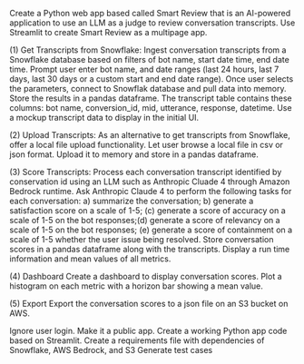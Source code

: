 Create a Python web app based called Smart Review that is an AI-powered application to use an LLM as a judge to review conversation transcripts.  Use Streamlit to create Smart Review as a multipage app.

(1) Get Transcripts from Snowflake:
Ingest conversation transcripts from a Snowflake database based on filters of bot name, start date time, end date time.  Prompt user enter bot name, and date ranges (last 24 hours, last 7 days, last 30 days or a custom start and end date range). Once user selects the parameters, connect to Snowflak database and pull data into memory.  Store the results in a pandas dataframe.  The transcript table contains these columns: bot name, conversion_id, mid, utterance, response, datetime.
Use a mockup transcript data to display in the initial UI.

(2) Upload Transcripts:
As an alternative to get transcripts from Snowflake, offer a local file upload functionality.  Let user browse a local file in csv or json format.  Upload it to memory and store in a pandas dataframe.

(3) Score Transcripts:
Process each conversation transcript identified by conservation id using an LLM such as Anthropic Cluade 4 through Amazon Bedrock runtime. Ask Anthropic Claude 4 to perform the following tasks for each conversation: a) summarize the conversation; b) generate a satisfaction score on a scale of 1-5; (c) generate a score of accuracy on a scale of 1-5 on the bot responses;(d) generate a score of relevancy on a scale of 1-5 on the bot responses; (e) generate a score of containment on a scale of 1-5 whether the user issue being resolved.
Store conversation scores in a pandas dataframe along with the transcripts.  Display a run time information and mean values of all metrics.

(4) Dashboard
Create a dashboard to display conversation scores.  Plot a histogram on each metric with a horizon bar showing a mean value. 

(5) Export
Export the conversation scores to a json file on an S3 bucket on AWS.

Ignore user login.  Make it a public app.
Create a working Python app code based on Streamlit.
Create a requirements file with dependencies of Snowflake, AWS Bedrock, and S3
Generate test cases
